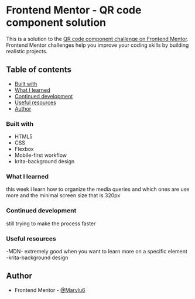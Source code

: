 # Frontend Mentor - QR code component solution

This is a solution to the [QR code component challenge on Frontend Mentor](https://www.frontendmentor.io/challenges/qr-code-component-iux_sIO_H). Frontend Mentor challenges help you improve your coding skills by building realistic projects. 

## Table of contents


  
  
  - [Built with](#built-with)
  - [What I learned](#what-i-learned)
  - [Continued development](#continued-development)
  - [Useful resources](#useful-resources)
- [Author](#author)


### Built with

- HTML5
- CSS 
- Flexbox
- Mobile-first workflow
- krita-background design

### What I learned

this week i learn how to organize the media queries and which ones are use more and the minimal screen size that is 320px 

### Continued development

still trying to make the process faster 

### Useful resources


-MDN- extremely good when you want to learn more on a specific element
-krita-background design

## Author


- Frontend Mentor - [@Marylu6](https://www.frontendmentor.io/profile/yourusername)
